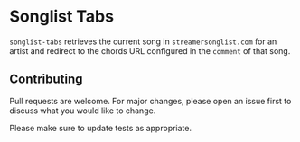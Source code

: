 # Songlist Tabs

`songlist-tabs` retrieves the current song in `streamersonglist.com` for an artist and redirect to the chords URL configured in the `comment` of that song.

## Contributing
Pull requests are welcome. For major changes, please open an issue first to discuss what you would like to change.

Please make sure to update tests as appropriate.
